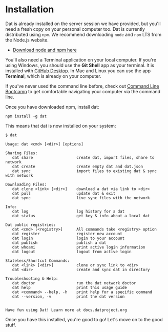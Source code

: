 # Installation

Dat is already installed on the server session we have provided, but you'll need a fresh copy on your personal computer too. Dat is currently distributed using `npm`. We recommend downloading `node` and `npm` LTS from the Node.js website.

- [Download node and npm here](https://nodejs.org/en/)

You'll also need a Terminal application on your local computer. If you're using Windows, you should use the **Git Shell** app as your terminal. It is installed with [GitHub Desktop](http://desktop.github.com). In Mac and Linux you can use the app **Terminal**, which is already on your computer.

If you've never used the command line before, check out [Command Line Bootcamp](http://rik.smith-unna.com/command_line_bootcamp/?id=bfv5p9l1w5g) to get comfortable navigating your computer via the command line. 

Once you have downloaded npm, install dat:

```
npm install -g dat
```

This means that dat is now installed on your system:

```
$ dat

Usage: dat <cmd> [<dir>] [options]

Sharing Files:
   dat share                   create dat, import files, share to network
   dat create                  create empty dat and dat.json
   dat sync                    import files to existing dat & sync with network

Downloading Files:
   dat clone <link> [<dir>]    download a dat via link to <dir>
   dat pull                    update dat & exit
   dat sync                    live sync files with the network

Info:
   dat log                     log history for a dat
   dat status                  get key & info about a local dat

Dat public registries:
   dat <cmd> [<registry>]      All commands take <registry> option
   dat register                register new account
   dat login                   login to your account
   dat publish                 publish a dat
   dat whoami                  print active login information
   dat logout                  logout from active login

Stateless/Shortcut Commands:
   dat <link> [<dir>]          clone or sync link to <dir>
   dat <dir>                   create and sync dat in directory

Troubleshooting & Help:
   dat doctor                  run the dat network doctor
   dat help                    print this usage guide
   dat <command> --help, -h    print help for a specific command
   dat --version, -v           print the dat version

  
Have fun using Dat! Learn more at docs.datproject.org
```

Once you have this installed, you're good to go! Let's move on to the good stuff.
